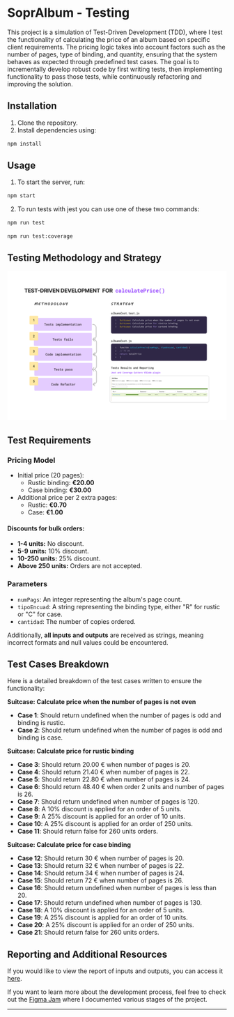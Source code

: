 # SoprAlbum - Testing

This project is a simulation of Test-Driven Development (TDD), where I test the functionality of calculating the price of an album based on specific client requirements. The pricing logic takes into account factors such as the number of pages, type of binding, and quantity, ensuring that the system behaves as expected through predefined test cases. The goal is to incrementally develop robust code by first writing tests, then implementing functionality to pass those tests, while continuously refactoring and improving the solution.

## Installation

1. Clone the repository.
2. Install dependencies using:

```bash
npm install
```

## Usage

1. To start the server, run:

```bash
npm start
```

2. To run tests with jest you can use one of these two commands:

```bash
npm run test
```

```bash
npm run test:coverage
```

## Testing Methodology and Strategy

![Methodology and Strategy image](./public/methodology-and-strategy.png)

## Test Requirements

### Pricing Model

- Initial price (20 pages):
  - Rustic binding: **€20.00**
  - Case binding: **€30.00**
- Additional price per 2 extra pages:
  - Rustic: **€0.70**
  - Case: **€1.00**

#### Discounts for bulk orders:

- **1-4 units:** No discount.
- **5-9 units:** 10% discount.
- **10-250 units:** 25% discount.
- **Above 250 units:** Orders are not accepted.

### Parameters

- `numPags`: An integer representing the album's page count.
- `tipoEncuad`: A string representing the binding type, either "R" for rustic or "C" for case.
- `cantidad`: The number of copies ordered.

Additionally, **all inputs and outputs** are received as strings, meaning incorrect formats and null values could be encountered.

## Test Cases Breakdown

Here is a detailed breakdown of the test cases written to ensure the functionality:

**Suitcase: Calculate price when the number of pages is not even**

- **Case 1**: Should return undefined when the number of pages is odd and binding is rustic.
- **Case 2**: Should return undefined when the number of pages is odd and binding is case.

**Suitcase: Calculate price for rustic binding**

- **Case 3**: Should return 20.00 € when number of pages is 20.
- **Case 4**: Should return 21.40 € when number of pages is 22.
- **Case 5**: Should return 22.80 € when number of pages is 24.
- **Case 6**: Should return 48.40 € when order 2 units and number of pages is 26.
- **Case 7**: Should return undefined when number of pages is 120.
- **Case 8**: A 10% discount is applied for an order of 5 units.
- **Case 9**: A 25% discount is applied for an order of 10 units.
- **Case 10**: A 25% discount is applied for an order of 250 units.
- **Case 11**: Should return false for 260 units orders.

**Suitcase: Calculate price for case binding**

- **Case 12**: Should return 30 € when number of pages is 20.
- **Case 13**: Should return 32 € when number of pages is 22.
- **Case 14**: Should return 34 € when number of pages is 24.
- **Case 15**: Should return 72 € when number of pages is 26.
- **Case 16**: Should return undefined when number of pages is less than 20.
- **Case 17**: Should return undefined when number of pages is 130.
- **Case 18**: A 10% discount is applied for an order of 5 units.
- **Case 19**: A 25% discount is applied for an order of 10 units.
- **Case 20**: A 25% discount is applied for an order of 250 units.
- **Case 21**: Should return false for 260 units orders.

## Reporting and Additional Resources

If you would like to view the report of inputs and outputs, you can access it [here](https://drive.google.com/file/d/1KB6wzzEmwochsJbaN8a48vk2PCE1lZJf/view?usp=sharing).

If you want to learn more about the development process, feel free to check out the [Figma Jam](https://www.figma.com/board/K2UCMwwdY7JsmcJDFU5tF6/SoprAlbum-Testing?node-id=0-1&t=fsxOiwF7r4mFlnCW-1) where I documented various stages of the project.

---
